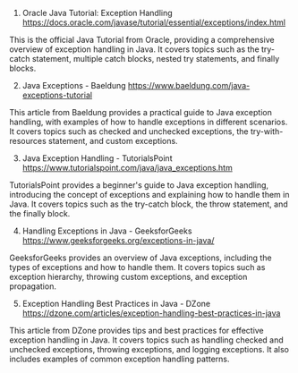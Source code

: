 

1. Oracle Java Tutorial: Exception Handling
https://docs.oracle.com/javase/tutorial/essential/exceptions/index.html

This is the official Java Tutorial from Oracle, providing a comprehensive overview of exception handling in Java. It covers topics such as the try-catch statement, multiple catch blocks, nested try statements, and finally blocks.

2. Java Exceptions - Baeldung
https://www.baeldung.com/java-exceptions-tutorial

This article from Baeldung provides a practical guide to Java exception handling, with examples of how to handle exceptions in different scenarios. It covers topics such as checked and unchecked exceptions, the try-with-resources statement, and custom exceptions.

3. Java Exception Handling - TutorialsPoint
https://www.tutorialspoint.com/java/java_exceptions.htm

TutorialsPoint provides a beginner's guide to Java exception handling, introducing the concept of exceptions and explaining how to handle them in Java. It covers topics such as the try-catch block, the throw statement, and the finally block.

4. Handling Exceptions in Java - GeeksforGeeks
https://www.geeksforgeeks.org/exceptions-in-java/

GeeksforGeeks provides an overview of Java exceptions, including the types of exceptions and how to handle them. It covers topics such as exception hierarchy, throwing custom exceptions, and exception propagation.

5. Exception Handling Best Practices in Java - DZone
https://dzone.com/articles/exception-handling-best-practices-in-java

This article from DZone provides tips and best practices for effective exception handling in Java. It covers topics such as handling checked and unchecked exceptions, throwing exceptions, and logging exceptions. It also includes examples of common exception handling patterns.
